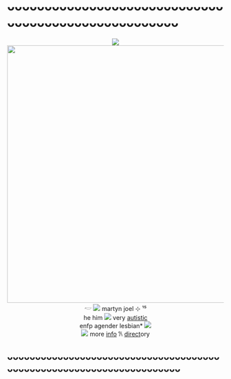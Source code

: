 # ᴗᴗᴗᴗᴗᴗᴗᴗᴗᴗᴗᴗᴗᴗᴗᴗᴗᴗᴗᴗᴗᴗᴗᴗᴗᴗᴗᴗᴗᴗᴗᴗᴗᴗᴗᴗᴗᴗᴗᴗᴗᴗᴗᴗᴗᴗᴗᴗᴗᴗᴗᴗ

<p align="center">
  <img src="https://files.catbox.moe/b6z0bm.png" />
  <img src="https://files.catbox.moe/3wy936.png" width="650" height="600" /> <br>
𓎢 <img src="https://file.garden/ZfxdXmIg9weivlYT/pix./red13" /> martyn joel ⊹ ¹⁵<br>
he him <img src="https://file.garden/ZfxdXmIg9weivlYT/pix./RED17"/> very <a href="https://rentry.co/periodictablenya">autistic</a> <br>
enfp agender lesbian* <img src="https://file.garden/ZfxdXmIg9weivlYT/pix./red48"/> <br>
<img src ="https://files.catbox.moe/dwjo4i.png"/> more <a href="https://rentry.co/Bigbst4tz22">info</a> 𐙚‎ <a href="https://rentry.co/smallizhbeans">direct</a>ory
</p>
<h2>ᴗᴗᴗᴗᴗᴗᴗᴗᴗᴗᴗᴗᴗᴗᴗᴗᴗᴗᴗᴗᴗᴗᴗᴗᴗᴗᴗᴗᴗᴗᴗᴗᴗᴗᴗᴗᴗᴗᴗᴗᴗᴗᴗᴗᴗᴗᴗᴗᴗᴗᴗᴗᴗᴗᴗᴗᴗᴗᴗᴗᴗᴗᴗᴗᴗᴗᴗᴗᴗ<br></h4>
